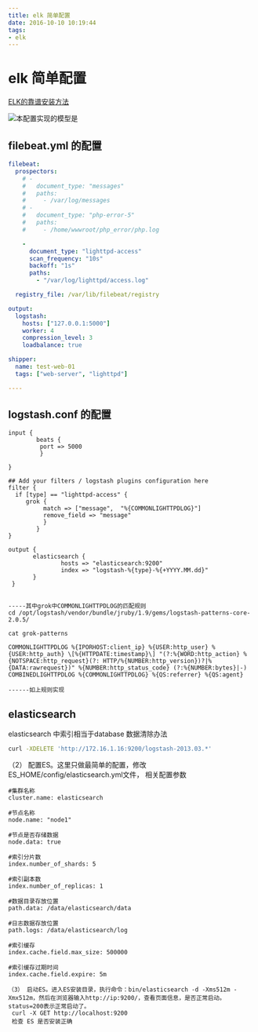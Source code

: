 ```yaml
---
title: elk 简单配置
date: 2016-10-10 10:19:44
tags: 
- elk
---
```

# elk 简单配置
<!-- more -->
[ELK的靠谱安装方法](https://www.digitalocean.com/community/tutorials/how-to-install-elasticsearch-logstash-and-kibana-elk-stack-on-centos-7)

![本配置实现的模型是](http://7xw819.com1.z0.glb.clouddn.com/elk_stack_filebeat.PNG)

## filebeat.yml 的配置
``` yaml
filebeat:
  prospectors:
    # -
    #   document_type: "messages"
    #   paths:
    #     - /var/log/messages
    # -
    #   document_type: "php-error-5"
    #   paths:
    #     - /home/wwwroot/php_error/php.log

    -
      document_type: "lighttpd-access"
      scan_frequency: "10s"
      backoff: "1s"
      paths:
        - "/var/log/lighttpd/access.log"

  registry_file: /var/lib/filebeat/registry

output:
  logstash:
    hosts: ["127.0.0.1:5000"]
    worker: 4
    compression_level: 3
    loadbalance: true

shipper:
  name: test-web-01
  tags: ["web-server", "lighttpd"]

----
```
## logstash.conf 的配置
```
input {
        beats {
         port => 5000
         }

}
 
## Add your filters / logstash plugins configuration here
filter {
  if [type] == "lighttpd-access" {
     grok {
          match => ["message",  "%{COMMONLIGHTTPDLOG}"]
          remove_field => "message"
          }
        }
}

output {
       elasticsearch {
               hosts => "elasticsearch:9200"
               index => "logstash-%{type}-%{+YYYY.MM.dd}"
       }
 }


-----其中grok中COMMONLIGHTTPDLOG的匹配规则
cd /opt/logstash/vendor/bundle/jruby/1.9/gems/logstash-patterns-core-2.0.5/

cat grok-patterns

COMMONLIGHTTPDLOG %{IPORHOST:client_ip} %{USER:http_user} %{USER:http_auth} \[%{HTTPDATE:timestamp}\] "(?:%{WORD:http_action} %{NOTSPACE:http_request}(?: HTTP/%{NUMBER:http_version})?|%{DATA:rawrequest})" %{NUMBER:http_status_code} (?:%{NUMBER:bytes}|-)
COMBINEDLIGHTTPDLOG %{COMMONLIGHTTPDLOG} %{QS:referrer} %{QS:agent}

------如上规则实现
```
## elasticsearch 

elasticsearch 中索引相当于database
数据清除办法
``` bash
curl -XDELETE 'http://172.16.1.16:9200/logstash-2013.03.*' 
```

（2） 配置ES。这里只做最简单的配置，修改ES_HOME/config/elasticsearch.yml文件， 相关配置参数

```
#集群名称
cluster.name: elasticsearch

#节点名称
node.name: "node1"

#节点是否存储数据
node.data: true

#索引分片数
index.number_of_shards: 5

#索引副本数
index.number_of_replicas: 1

#数据目录存放位置
path.data: /data/elasticsearch/data

#日志数据存放位置
path.logs: /data/elasticsearch/log

#索引缓存
index.cache.field.max_size: 500000

#索引缓存过期时间
index.cache.field.expire: 5m

（3） 启动ES。进入ES安装目录，执行命令：bin/elasticsearch -d -Xms512m -Xmx512m，然后在浏览器输入http://ip:9200/，查看页面信息，是否正常启动。status=200表示正常启动了。
 curl -X GET http://localhost:9200
 检查 ES 是否安装正确
```